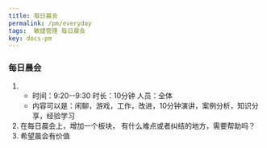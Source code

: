 ```yaml
---
title: 每日晨会
permalink: /pm/everyday
tags:  敏捷管理 每日晨会
key: docs-pm
---
```

### 每日晨会
1. - 时间：9:20--9:30 时长：10分钟 人员：全体
   - 内容可以是：闲聊，游戏，工作，改进，10分钟演讲，案例分析，知识分享，经验学习
2. 在每日晨会上，增加一个板块， 有什么难点或者纠结的地方，需要帮助吗？
3. 希望晨会有价值
